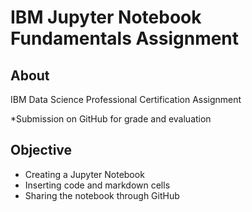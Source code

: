 # IBM Jupyter Notebook Fundamentals Assignment

## About
IBM Data Science Professional Certification Assignment

*Submission on GitHub for grade and evaluation

## Objective
- Creating a Jupyter Notebook
- Inserting code and markdown cells
- Sharing the notebook through GitHub
